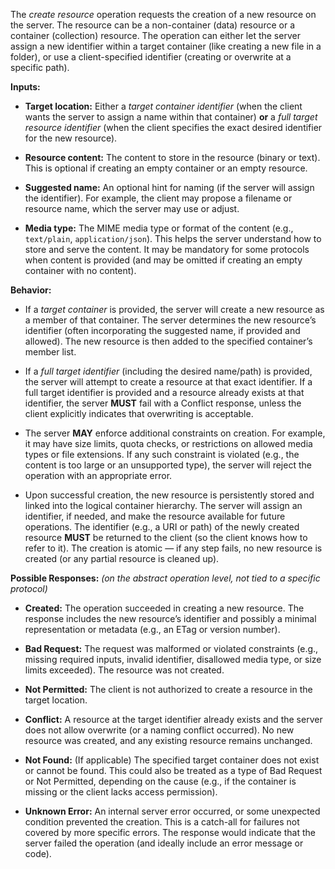 The *create resource* operation requests the creation of a new resource on the server.   The resource can be a non-container (data) resource or a container (collection) resource.  The operation can either let the server assign a new identifier within a target container (like creating a new file in a folder), or use a client-specified identifier (creating or overwrite at a specific path).

**Inputs:**

* **Target location:** Either a *target container identifier* (when the client wants the server to assign a name within that container) **or** a *full target resource identifier* (when the client specifies the exact desired identifier for the new resource).

* **Resource content:** The content to store in the resource (binary or text). This is optional if creating an empty container or an empty resource.

* **Suggested name:** An optional hint for naming (if the server will assign the identifier). For example, the client may propose a filename or resource name, which the server may use or adjust.

* **Media type:** The MIME media type or format of the content (e.g., `text/plain`, `application/json`). This helps the server understand how to store and serve the content. It may be mandatory for some protocols when content is provided (and may be omitted if creating an empty container with no content).

**Behavior:**

* If a *target container* is provided, the server will create a new resource as a member of that container. The server determines the new resource’s identifier (often incorporating the suggested name, if provided and allowed). The new resource is then added to the specified container’s member list.

* If a *full target identifier* (including the desired name/path) is provided, the server will attempt to create a resource at that exact identifier. If a full target identifier is provided and a resource already exists at that identifier, the server **MUST** fail with a Conflict response, unless the client explicitly indicates that overwriting is acceptable.

* The server **MAY** enforce additional constraints on creation. For example, it may have size limits, quota checks, or restrictions on allowed media types or file extensions. If any such constraint is violated (e.g., the content is too large or an unsupported type), the server will reject the operation with an appropriate error.

* Upon successful creation, the new resource is persistently stored and linked into the logical container hierarchy. The server will assign an identifier, if needed, and make the resource available for future operations. The identifier (e.g., a URI or path) of the newly created resource **MUST** be returned to the client (so the client knows how to refer to it). The creation is atomic — if any step fails, no new resource is created (or any partial resource is cleaned up).

**Possible Responses:** *(on the abstract operation level, not tied to a specific protocol)*

* **Created:** The operation succeeded in creating a new resource. The response includes the new resource’s identifier and possibly a minimal representation or metadata (e.g., an ETag or version number).

* **Bad Request:** The request was malformed or violated constraints (e.g., missing required inputs, invalid identifier, disallowed media type, or size limits exceeded). The resource was not created.

* **Not Permitted:** The client is not authorized to create a resource in the target location.

* **Conflict:** A resource at the target identifier already exists and the server does not allow overwrite (or a naming conflict occurred). No new resource was created, and any existing resource remains unchanged.

* **Not Found:** (If applicable) The specified target container does not exist or cannot be found. This could also be treated as a type of Bad Request or Not Permitted, depending on the cause (e.g., if the container is missing or the client lacks access permission).

* **Unknown Error:** An internal server error occurred, or some unexpected condition prevented the creation. This is a catch-all for failures not covered by more specific errors. The response would indicate that the server failed the operation (and ideally include an error message or code).